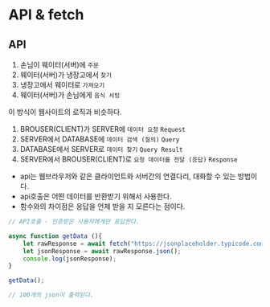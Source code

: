 # API & fetch

## API

1. 손님이 웨이터(서버)에 `주문`
2. 웨이터(서버)가 냉장고에서 `찾기`
3. 냉장고에서 웨이터로 `가져오기`
4. 웨이터(서버)가 손님에게 `음식 서빙`

이 방식이 웹사이트의 로직과 비슷하다.

1. BROUSER(CLIENT)가 SERVER에 `데이터 요청` `Request` 
2. SERVER에서 DATABASE에 `데이터 검색 (질의)` `Query` 
3. DATABASE에서 SERVER로 `데이터 찾기` `Query Result`
4. SERVER에서 BROUSER(CLIENT)로 `요청 데이터를 전달 (응답)` `Response` 

- api는 웹브라우저와 같은 클라이언트와 서버간의 연결다리, 대화할 수 있는 방법이다.
- api호출은 어떤 데이터를 반환받기 위해서 사용한다.
- 함수와의 차이점은 응답을 언제 받을 지 모른다는 점이다.

```js
// API호출 - 인증받은 사용자에게만 응답한다.

async function getData (){
    let rawResponse = await fetch("https://jsonplaceholder.typicode.com/posts");
    let jsonResponse = await rawResponse.json();
    console.log(jsonResponse);
}

getData();

// 100개의 json이 출력된다.
```